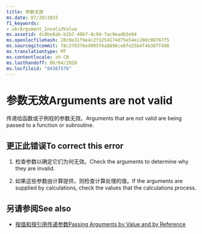 ```yaml
---
title: 参数无效
ms.date: 07/20/2015
f1_keywords:
- vbrArgument_InvalidValue
ms.assetid: dc0be8ab-b2b7-40b7-8c94-7ac9eadb5e94
ms.openlocfilehash: 28c0e31f9e4c2f1254174d75e54ec20dc08767f5
ms.sourcegitcommit: f8c270376ed905f6a8896ce0fe25b4f4b38ff498
ms.translationtype: MT
ms.contentlocale: zh-CN
ms.lasthandoff: 06/04/2020
ms.locfileid: "84367576"
---
```

# <a name="arguments-are-not-valid"></a><span data-ttu-id="6abff-102">参数无效</span><span class="sxs-lookup"><span data-stu-id="6abff-102">Arguments are not valid</span></span>
<span data-ttu-id="6abff-103">传递给函数或子例程的参数无效。</span><span class="sxs-lookup"><span data-stu-id="6abff-103">Arguments that are not valid are being passed to a function or subroutine.</span></span>  
  
## <a name="to-correct-this-error"></a><span data-ttu-id="6abff-104">更正此错误</span><span class="sxs-lookup"><span data-stu-id="6abff-104">To correct this error</span></span>  
  
1. <span data-ttu-id="6abff-105">检查参数以确定它们为何无效。</span><span class="sxs-lookup"><span data-stu-id="6abff-105">Check the arguments to determine why they are invalid.</span></span>  
  
2. <span data-ttu-id="6abff-106">如果这些参数由计算提供，则检查计算处理的值。</span><span class="sxs-lookup"><span data-stu-id="6abff-106">If the arguments are supplied by calculations, check the values that the calculations process.</span></span>  
  
## <a name="see-also"></a><span data-ttu-id="6abff-107">另请参阅</span><span class="sxs-lookup"><span data-stu-id="6abff-107">See also</span></span>

- [<span data-ttu-id="6abff-108">按值和按引用传递参数</span><span class="sxs-lookup"><span data-stu-id="6abff-108">Passing Arguments by Value and by Reference</span></span>](../programming-guide/language-features/procedures/passing-arguments-by-value-and-by-reference.md)
